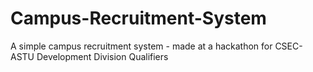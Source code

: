 # Campus-Recruitment-System
A simple campus recruitment system - made at a hackathon for CSEC-ASTU Development Division Qualifiers
